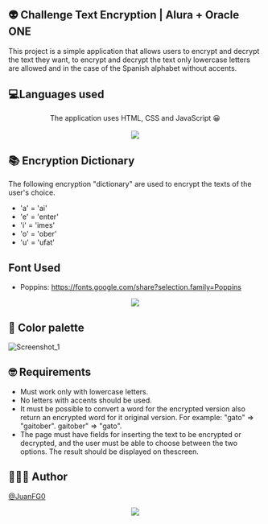 ## 👽 Challenge Text Encryption | Alura + Oracle ONE
This project is a simple application that allows users to encrypt and decrypt the text they want, to encrypt and decrypt the text only lowercase letters are allowed and in the case of the Spanish alphabet without accents.
## 💻Languages used
<p  align="center"> The application uses HTML, CSS and JavaScript 😀<br><br> <img src="https://github.com/JuanFG0/Text-Encryption/assets/133284703/0887e2ce-6c88-479e-8f34-c5096e39f17d">  </p>  

## 📚 Encryption Dictionary

  The following encryption "dictionary" are used to encrypt the texts of the user's choice.
 - 'a' = 'ai'
 - 'e' = 'enter'   
 - 'i' = 'imes'  
 - 'o' = 'ober'   
 - 'u' = 'ufat'
## Font Used
 - Poppins: https://fonts.google.com/share?selection.family=Poppins
 <p  align="center"> <img src="https://github.com/JuanFG0/Text-Encryption/assets/133284703/26939a55-ed81-418c-9753-6f85be0d45aa">  </p>  
 
## 🎨 Color palette
![Screenshot_1](https://github.com/JuanFG0/Text-Encryption/assets/133284703/362b0564-5f1a-43ab-be42-57c77fdb86ab)

## 🤓 Requirements

 - Must work only with lowercase letters.
 - No letters with accents should be used. 
 - It must be possible to convert a word for the encrypted version also return an encrypted word for it original version. For example: "gato" => "gaitober". gaitober" => "gato".
 - The page must have fields for inserting the text to be encrypted or decrypted, and the user must be able to choose between the two options. The result should be displayed on thescreen.
## 🕵🏻‍♂️ Author
[@JuanFG0](https://github.com/JuanFG0)
<p  align="center"><img src="https://github.com/JuanFG0/Text-Encryption/assets/133284703/5a373236-8538-45d9-bc4b-97eccf5c9151">  </p>  

